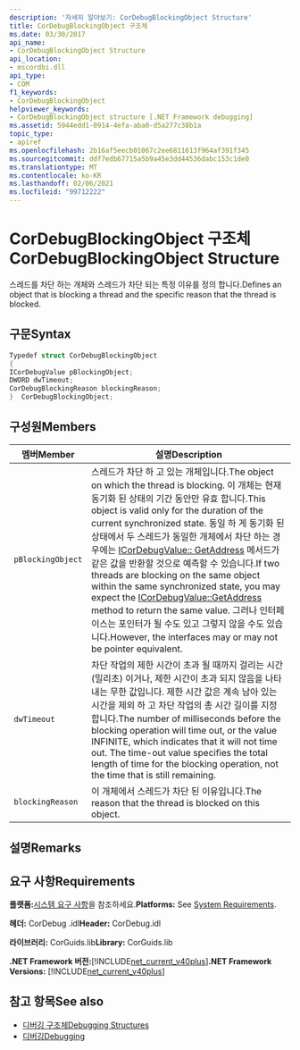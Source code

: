 ```yaml
---
description: '자세히 알아보기: CorDebugBlockingObject Structure'
title: CorDebugBlockingObject 구조체
ms.date: 03/30/2017
api_name:
- CorDebugBlockingObject Structure
api_location:
- mscordbi.dll
api_type:
- COM
f1_keywords:
- CorDebugBlockingObject
helpviewer_keywords:
- CorDebugBlockingObject structure [.NET Framework debugging]
ms.assetid: 5944edd1-0914-4efa-aba0-d5a277c38b1a
topic_type:
- apiref
ms.openlocfilehash: 2b16af5eecb01067c2ee6811613f964af391f345
ms.sourcegitcommit: ddf7edb67715a5b9a45e3dd44536dabc153c1de0
ms.translationtype: MT
ms.contentlocale: ko-KR
ms.lasthandoff: 02/06/2021
ms.locfileid: "99712222"
---
```

# <a name="cordebugblockingobject-structure"></a><span data-ttu-id="a2ca6-103">CorDebugBlockingObject 구조체</span><span class="sxs-lookup"><span data-stu-id="a2ca6-103">CorDebugBlockingObject Structure</span></span>

<span data-ttu-id="a2ca6-104">스레드를 차단 하는 개체와 스레드가 차단 되는 특정 이유를 정의 합니다.</span><span class="sxs-lookup"><span data-stu-id="a2ca6-104">Defines an object that is blocking a thread and the specific reason that the thread is blocked.</span></span>  
  
## <a name="syntax"></a><span data-ttu-id="a2ca6-105">구문</span><span class="sxs-lookup"><span data-stu-id="a2ca6-105">Syntax</span></span>  
  
```cpp  
Typedef struct CorDebugBlockingObject  
{  
ICorDebugValue pBlockingObject;  
DWORD dwTimeout;  
CorDebugBlockingReason blockingReason;  
}  CorDebugBlockingObject;  
```  
  
## <a name="members"></a><span data-ttu-id="a2ca6-106">구성원</span><span class="sxs-lookup"><span data-stu-id="a2ca6-106">Members</span></span>  
  
|<span data-ttu-id="a2ca6-107">멤버</span><span class="sxs-lookup"><span data-stu-id="a2ca6-107">Member</span></span>|<span data-ttu-id="a2ca6-108">설명</span><span class="sxs-lookup"><span data-stu-id="a2ca6-108">Description</span></span>|  
|------------|-----------------|  
|`pBlockingObject`|<span data-ttu-id="a2ca6-109">스레드가 차단 하 고 있는 개체입니다.</span><span class="sxs-lookup"><span data-stu-id="a2ca6-109">The object on which the thread is blocking.</span></span> <span data-ttu-id="a2ca6-110">이 개체는 현재 동기화 된 상태의 기간 동안만 유효 합니다.</span><span class="sxs-lookup"><span data-stu-id="a2ca6-110">This object is valid only for the duration of the current synchronized state.</span></span> <span data-ttu-id="a2ca6-111">동일 하 게 동기화 된 상태에서 두 스레드가 동일한 개체에서 차단 하는 경우에는 [ICorDebugValue:: GetAddress](icordebugvalue-getaddress-method.md) 메서드가 같은 값을 반환할 것으로 예측할 수 있습니다.</span><span class="sxs-lookup"><span data-stu-id="a2ca6-111">If two threads are blocking on the same object within the same synchronized state, you may expect the [ICorDebugValue::GetAddress](icordebugvalue-getaddress-method.md) method to return the same value.</span></span> <span data-ttu-id="a2ca6-112">그러나 인터페이스는 포인터가 될 수도 있고 그렇지 않을 수도 있습니다.</span><span class="sxs-lookup"><span data-stu-id="a2ca6-112">However, the interfaces may or may not be pointer equivalent.</span></span>|  
|`dwTimeout`|<span data-ttu-id="a2ca6-113">차단 작업의 제한 시간이 초과 될 때까지 걸리는 시간 (밀리초) 이거나, 제한 시간이 초과 되지 않음을 나타내는 무한 값입니다. 제한 시간 값은 계속 남아 있는 시간을 제외 하 고 차단 작업의 총 시간 길이를 지정 합니다.</span><span class="sxs-lookup"><span data-stu-id="a2ca6-113">The number of milliseconds before the blocking operation will time out, or the value INFINITE, which indicates that it will not time out. The time-out value specifies the total length of time for the blocking operation, not the time that is still remaining.</span></span>|  
|`blockingReason`|<span data-ttu-id="a2ca6-114">이 개체에서 스레드가 차단 된 이유입니다.</span><span class="sxs-lookup"><span data-stu-id="a2ca6-114">The reason that the thread is blocked on this object.</span></span>|  
  
## <a name="remarks"></a><span data-ttu-id="a2ca6-115">설명</span><span class="sxs-lookup"><span data-stu-id="a2ca6-115">Remarks</span></span>  
  
## <a name="requirements"></a><span data-ttu-id="a2ca6-116">요구 사항</span><span class="sxs-lookup"><span data-stu-id="a2ca6-116">Requirements</span></span>  

 <span data-ttu-id="a2ca6-117">**플랫폼:**[시스템 요구 사항](../../get-started/system-requirements.md)을 참조하세요.</span><span class="sxs-lookup"><span data-stu-id="a2ca6-117">**Platforms:** See [System Requirements](../../get-started/system-requirements.md).</span></span>  
  
 <span data-ttu-id="a2ca6-118">**헤더:** CorDebug .idl</span><span class="sxs-lookup"><span data-stu-id="a2ca6-118">**Header:** CorDebug.idl</span></span>  
  
 <span data-ttu-id="a2ca6-119">**라이브러리:** CorGuids.lib</span><span class="sxs-lookup"><span data-stu-id="a2ca6-119">**Library:** CorGuids.lib</span></span>  
  
 <span data-ttu-id="a2ca6-120">**.NET Framework 버전:**[!INCLUDE[net_current_v40plus](../../../../includes/net-current-v40plus-md.md)]</span><span class="sxs-lookup"><span data-stu-id="a2ca6-120">**.NET Framework Versions:** [!INCLUDE[net_current_v40plus](../../../../includes/net-current-v40plus-md.md)]</span></span>  
  
## <a name="see-also"></a><span data-ttu-id="a2ca6-121">참고 항목</span><span class="sxs-lookup"><span data-stu-id="a2ca6-121">See also</span></span>

- [<span data-ttu-id="a2ca6-122">디버깅 구조체</span><span class="sxs-lookup"><span data-stu-id="a2ca6-122">Debugging Structures</span></span>](debugging-structures.md)
- [<span data-ttu-id="a2ca6-123">디버깅</span><span class="sxs-lookup"><span data-stu-id="a2ca6-123">Debugging</span></span>](index.md)
